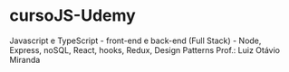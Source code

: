 # cursoJS-Udemy
Javascript e TypeScript - front-end e back-end (Full Stack) - Node, Express, noSQL, React, hooks, Redux, Design Patterns
Prof.: Luiz Otávio Miranda
